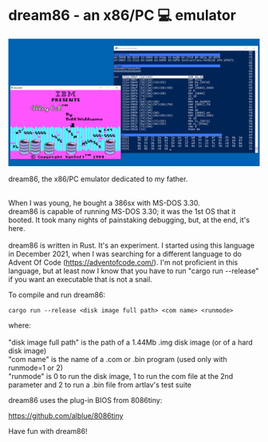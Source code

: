 # dream86 - an x86/PC :computer: emulator

![alley cat screenshot](https://github.com/friol/dream86/raw/master/alleycat.png)

dream86, the x86/PC emulator dedicated to my father.<br/><br/>

When I was young, he bought a 386sx with MS-DOS 3.30.<br/>
dream86 is capable of running MS-DOS 3.30; it was the 1st OS that it booted. It took many nights of painstaking debugging, but, at the end, it's here.<br/>
<br/>
dream86 is written in Rust. It's an experiment. I started using this language in December 2021, when I was searching for a different language to do Advent Of Code (https://adventofcode.com/). I'm not proficient in this language, but at least now I know that you have to run "cargo run --release" if you want an executable that is not a snail.

To compile and run dream86:

```
cargo run --release <disk image full path> <com name> <runmode>
```

where: <br/>
<br/>
"disk image full path" is the path of a 1.44Mb .img disk image (or of a hard disk image)<br/>
"com name" is the name of a .com or .bin program (used only with runmode=1 or 2)<br/>
"runmode" is 0 to run the disk image, 1 to run the com file at the 2nd parameter and 2 to run a .bin file from artlav's test suite<br/>

dream86 uses the plug-in BIOS from 8086tiny:

https://github.com/alblue/8086tiny

Have fun with dream86!
